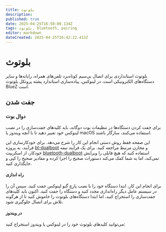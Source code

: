 ```yaml
---
title: بلوتوث
description: 
published: true
date: 2025-04-25T16:50:09.134Z
tags: بلوتوث, bluetooth, pairing
editor: markdown
dateCreated: 2025-04-25T16:42:22.413Z
---
```


# بلوتوث
بلوتوث استانداردی برای اتصال بی‌سیم کوتاه‌برد تلفن‌های همراه، رایانه‌ها و سایر دستگاه‌های الکترونیکی است. در لینوکس، پیاده‌سازی استاندارد پشته پروتکل بلوتوث BlueZ است.

## جفت شدن
### دوال بوت
برای جفت کردن دستگاه‌ها در تنظیمات بوت دوگانه، باید کلیدهای جفت‌سازی را در نصب لینوکس خود تغییر دهید تا با آنچه ویندوز یا macOS استفاده می‌کنند، سازگار باشند.

این صفحه فقط روش دستی انجام این کار را شرح می‌دهد. برای خودکارسازی این فرآیند، به پروژه [bt-dualboot](https://github.com/x2es/bt-dualboot) و مخازن مرتبط مراجعه کنید. برای یک فرآیند نیمه خودکار، از اسکریپت [bluetooth-dualboot](https://github.com/nbanks/bluetooth-dualboot) استفاده کنید که هیچ فایلی را ویرایش نمی‌کند، اما به شما کمک می‌کند دستورات صحیح را اجرا کرده و مقادیر صحیح را کپی و جایگذاری کنید.

#### راه اندازی
برای انجام این کار، ابتدا دستگاه خود را با نصب پارچ گنو لینوکس جفت کنید. سپس آن را در سیستم عامل دیگر راه‌اندازی مجدد کنید و دستگاه را جفت کنید. اکنون باید کلیدهای جفت‌سازی را استخراج کنید، اما ابتدا دستگاه‌های بلوتوث را خاموش کنید تا از هرگونه تلاش برای اتصال جلوگیری شود.
#### در ویندوز
می‌توانید کلیدهای بلوتوث خود را در لینوکس یا ویندوز استخراج کنید: